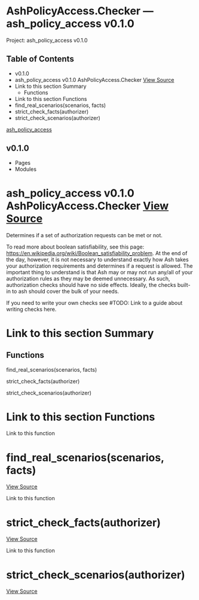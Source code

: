# AshPolicyAccess.Checker — ash_policy_access v0.1.0

Project: ash_policy_access v0.1.0

## Table of Contents

  - v0.1.0
- ash_policy_access v0.1.0 AshPolicyAccess.Checker [ View Source ](external_link)
- Link to this section Summary
  - Functions
- Link to this section Functions
- find_real_scenarios(scenarios, facts)
- strict_check_facts(authorizer)
- strict_check_scenarios(authorizer)

[ ash_policy_access ](external_link)

##  v0.1.0 

  * Pages
  * Modules






#  ash_policy_access v0.1.0 AshPolicyAccess.Checker [ View Source ](external_link)

Determines if a set of authorization requests can be met or not.

To read more about boolean satisfiability, see this page: <https://en.wikipedia.org/wiki/Boolean_satisfiability_problem>. At the end of the day, however, it is not necessary to understand exactly how Ash takes your authorization requirements and determines if a request is allowed. The important thing to understand is that Ash may or may not run any/all of your authorization rules as they may be deemed unnecessary. As such, authorization checks should have no side effects. Ideally, the checks built-in to ash should cover the bulk of your needs.

If you need to write your own checks see #TODO: Link to a guide about writing checks here.

#  Link to this section Summary 

##  Functions

find_real_scenarios(scenarios, facts)

strict_check_facts(authorizer)

strict_check_scenarios(authorizer)

#  Link to this section Functions 

Link to this function

# find_real_scenarios(scenarios, facts)

[ View Source ](external_link)

Link to this function

# strict_check_facts(authorizer)

[ View Source ](external_link)

Link to this function

# strict_check_scenarios(authorizer)

[ View Source ](external_link)
